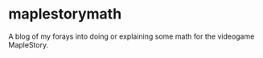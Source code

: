 # maplestorymath
A blog of my forays into doing  or explaining some math for the videogame MapleStory.
